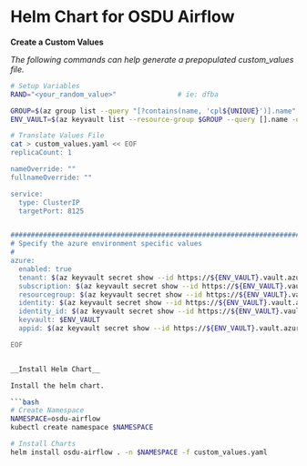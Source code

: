 # Helm Chart for OSDU Airflow

__Create a Custom Values__

_The following commands can help generate a prepopulated custom_values file._
```bash
# Setup Variables
RAND="<your_random_value>"               # ie: dfba

GROUP=$(az group list --query "[?contains(name, 'cpl${UNIQUE}')].name" -otsv)
ENV_VAULT=$(az keyvault list --resource-group $GROUP --query [].name -otsv)

# Translate Values File
cat > custom_values.yaml << EOF
replicaCount: 1

nameOverride: ""
fullnameOverride: ""

service:
  type: ClusterIP
  targetPort: 8125


################################################################################
# Specify the azure environment specific values
#
azure:
  enabled: true
  tenant: $(az keyvault secret show --id https://${ENV_VAULT}.vault.azure.net/secrets/tenant-id --query value -otsv)
  subscription: $(az keyvault secret show --id https://${ENV_VAULT}.vault.azure.net/secrets/subscription-id --query value -otsv)
  resourcegroup: $(az keyvault secret show --id https://${ENV_VAULT}.vault.azure.net/secrets/base-name-cr --query value -otsv)-rg
  identity: $(az keyvault secret show --id https://${ENV_VAULT}.vault.azure.net/secrets/base-name-cr --query value -otsv)-osdu-identity
  identity_id: $(az keyvault secret show --id https://${ENV_VAULT}.vault.azure.net/secrets/osdu-identity-id --query value -otsv)
  keyvault: $ENV_VAULT
  appid: $(az keyvault secret show --id https://${ENV_VAULT}.vault.azure.net/secrets/aad-client-id --query value -otsv)

EOF


__Install Helm Chart__

Install the helm chart.

```bash
# Create Namespace
NAMESPACE=osdu-airflow
kubectl create namespace $NAMESPACE

# Install Charts
helm install osdu-airflow . -n $NAMESPACE -f custom_values.yaml
```
